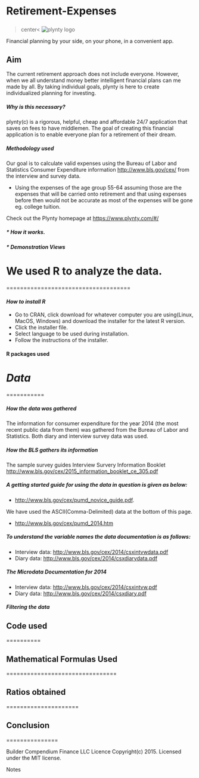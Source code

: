 # Retirement-Expenses

##### 
>center< ![plynty logo](https://pbs.twimg.com/profile_images/730095911687184384/C34I9Sh-.jpg)<center>

Financial planning by your side, on your phone, in a convenient app.


## Aim
The current retirement approach does not include everyone. However, when we all understand money better intelligent financial plans can me made by all. By taking individual goals, plynty is here to create individualized planning for investing.

##### Why is this necessary?
plynty(c) is a rigorous, helpful, cheap and affordable 24/7 application that saves on fees to have middlemen. The goal of creating this financial application is to enable everyone plan for a retirement of their dream.

##### Methodology used
Our goal is to calculate valid expenses using the Bureau of Labor and Statistics Consumer Expenditure information http://www.bls.gov/cex/ from the interview and survey data.

+ Using the expenses of the age group 55-64 assuming those are the expenses that will be carried onto retirement and that using expenses before then would not be accurate as most of the expenses will be gone eg. college tuition.


Check out the Plynty homepage at https://www.plynty.com/#/
##### * How it works.

##### * Demonstration Views

 
# **We used R to analyze the data.**
====================================

#### *How to install R*

* Go to CRAN, click download for whatever computer you are using(Linux, MacOS, Windows) and download the installer for the latest R version.
* Click the installer file.
* Select language to be used during installation.
* Follow the instructions of the installer.

#### R packages used

# *Data*
===========
##### *How the data was gathered*
The information for consumer expenditure for the year 2014 (the most recent public data from them) was gathered from the Bureau of Labor and Statistics. Both diary and interview survey data was used.

##### *How the BLS gathers its information*
The sample survey guides 
Interview Survery Information Booklet http://www.bls.gov/cex/2015_information_booklet_ce_305.pdf

##### *A getting started guide for using the data in question is given as below:*
* http://www.bls.gov/cex/pumd_novice_guide.pdf.

We have used the ASCII(Comma-Delimited) data at the bottom of this page.
* http://www.bls.gov/cex/pumd_2014.htm

##### *To understand the variable names the data documentation is as follows:*
* Interview data: http://www.bls.gov/cex/2014/csxintvwdata.pdf
* Diary data: http://www.bls.gov/cex/2014/csxdiarydata.pdf

##### *The Microdata Documentation for 2014*
* Interview data: http://www.bls.gov/cex/2014/csxintvw.pdf
* Diary data: http://www.bls.gov/cex/2014/csxdiary.pdf

##### *Filtering the data*


## **Code used**
==========

## **Mathematical Formulas Used**
================================

## **Ratios obtained**
=====================

## **Conclusion**
===============






Builder
Compendium Finance LLC
Licence
Copyright(c) 2015. Licensed under the MIT license.

Notes

  
